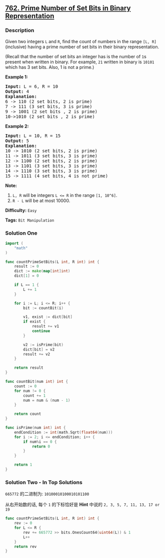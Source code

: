 ## [762. Prime Number of Set Bits in Binary Representation](https://leetcode.com/problems/prime-number-of-set-bits-in-binary-representation/)

### Description

<p>
Given two integers <code>L</code> and <code>R</code>, find the count of numbers in the range <code>[L, R]</code> (inclusive) having a prime number of set bits in their binary representation.
</p><p>
(Recall that the number of set bits an integer has is the number of <code>1</code>s present when written in binary.  For example, <code>21</code> written in binary is <code>10101</code> which has 3 set bits.  Also, 1 is not a prime.)
</p><p>

<p><b>Example 1:</b><br /><pre>
<b>Input:</b> L = 6, R = 10
<b>Output:</b> 4
<b>Explanation:</b>
6 -> 110 (2 set bits, 2 is prime)
7 -> 111 (3 set bits, 3 is prime)
9 -> 1001 (2 set bits , 2 is prime)
10->1010 (2 set bits , 2 is prime)
</pre></p>

<p><b>Example 2:</b><br /><pre>
<b>Input:</b> L = 10, R = 15
<b>Output:</b> 5
<b>Explanation:</b>
10 -> 1010 (2 set bits, 2 is prime)
11 -> 1011 (3 set bits, 3 is prime)
12 -> 1100 (2 set bits, 2 is prime)
13 -> 1101 (3 set bits, 3 is prime)
14 -> 1110 (3 set bits, 3 is prime)
15 -> 1111 (4 set bits, 4 is not prime)
</pre></p>

<p><b>Note:</b><br><ol>
<li><code>L, R</code> will be integers <code>L <= R</code> in the range <code>[1, 10^6]</code>.</li>
<li><code>R - L</code> will be at most 10000.</li>
</ol></p>

**Difficulty:** `Easy`

**Tags:** `Bit Manipulation`

### Solution One

```go
import (
	"math"
)

func countPrimeSetBits(L int, R int) int {
	result := 0
	dict := make(map[int]int)
	dict[1] = 0

	if L == 1 {
		L += 1
	}

	for i := L; i <= R; i++ {
		bit := countBit(i)

		v1, exist := dict[bit]
		if exist {
			result += v1
			continue
		}

		v2 := isPrime(bit)
		dict[bit] = v2
		result += v2
	}

	return result
}

func countBit(num int) int {
	count := 0
	for num != 0 {
		count += 1
		num = num & (num - 1)
	}

	return count
}

func isPrime(num int) int {
	endCondition := int(math.Sqrt(float64(num)))
	for i := 2; i <= endCondition; i++ {
		if num%i == 0 {
			return 0
		}
	}

	return 1
}
```

### Solution Two - In Top Solutions

`665772` 的二进制为: `10100010100010101100`

从右开始数的话, 每个 `1` 的下标恰好是 **Hint** 中说的 `2, 3, 5, 7, 11, 13, 17 or 19`

```go
func countPrimeSetBits(L int, R int) int {
	rev := 0
	for L <= R {
		rev += 665772 >> bits.OnesCount64(uint64(L)) & 1
		L++
	}
	return rev
}
```
